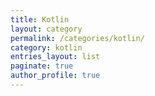 ```yaml
---
title: Kotlin
layout: category
permalink: /categories/kotlin/
category: kotlin
entries_layout: list
paginate: true
author_profile: true
---
```

